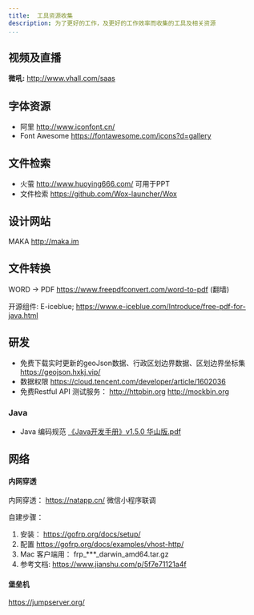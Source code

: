 ```yaml
---
title:  工具资源收集
description: 为了更好的工作，及更好的工作效率而收集的工具及相关资源
...
```


## 视频及直播
**微吼:** http://www.vhall.com/saas

## 字体资源
- 阿里 http://www.iconfont.cn/
- Font Awesome https://fontawesome.com/icons?d=gallery

## 文件检索
- 火萤 http://www.huoying666.com/ 可用于PPT
- 文件检索 https://github.com/Wox-launcher/Wox 

## 设计网站
MAKA http://maka.im

## 文件转换

WORD -> PDF   https://www.freepdfconvert.com/word-to-pdf   (翻墙)

开源组件: E-iceblue; https://www.e-iceblue.com/Introduce/free-pdf-for-java.html

## 研发
- 免费下载实时更新的geoJson数据、行政区划边界数据、区划边界坐标集 https://geojson.hxkj.vip/
- 数据权限 https://cloud.tencent.com/developer/article/1602036
- 免费Restful API  测试服务： http://httpbin.org   http://mockbin.org

### Java
- Java 编码规范  [《Java开发手册》v1.5.0 华山版.pdf](http://tech.icoding.tech/Work-Related/Java-v1.5.0.pdf)
## 网络
#### 内网穿透

内网穿透： https://natapp.cn/  微信小程序联调

自建步骤：
1. 安装： https://gofrp.org/docs/setup/
2. 配置 https://gofrp.org/docs/examples/vhost-http/
3. Mac 客户端用： frp_***_darwin_amd64.tar.gz
4. 参考文档: https://www.jianshu.com/p/5f7e71121a4f


#### 堡垒机
https://jumpserver.org/